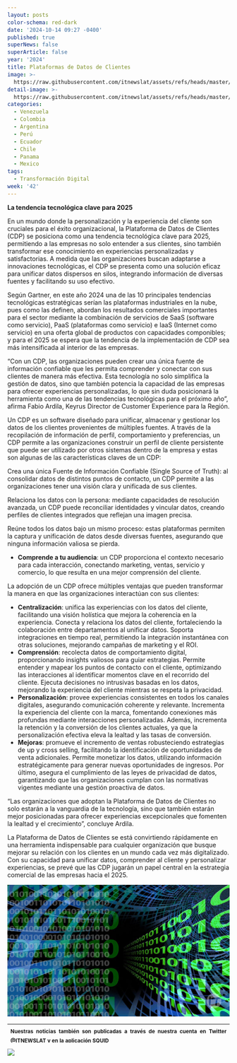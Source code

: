 ```yaml
---
layout: posts
color-schema: red-dark
date: '2024-10-14 09:27 -0400'
published: true
superNews: false
superArticle: false
year: '2024'
title: Plataformas de Datos de Clientes
image: >-
  https://raw.githubusercontent.com/itnewslat/assets/refs/heads/master/img/540x320/datos-p.jpg
detail-image: >-
  https://raw.githubusercontent.com/itnewslat/assets/refs/heads/master/img/1024x680/datos-g.jpg
categories:
  - Venezuela
  - Colombia
  - Argentina
  - Perú
  - Ecuador
  - Chile
  - Panama
  - Mexico
tags:
  - Transformación Digital
week: '42'
---
```

**La tendencia tecnológica clave para 2025**

En un mundo donde la personalización y la experiencia del cliente son cruciales para el éxito organizacional, la Plataforma de Datos de Clientes (CDP) se posiciona como una tendencia tecnológica clave para 2025, permitiendo a las empresas no solo entender a sus clientes, sino también transformar ese conocimiento en experiencias personalizadas y satisfactorias. A medida que las organizaciones buscan adaptarse a innovaciones tecnológicas, el CDP se presenta como una solución eficaz para unificar datos dispersos en silos, integrando información de diversas fuentes y facilitando su uso efectivo.

Según Gartner, en este año 2024 una de las 10 principales tendencias tecnológicas estratégicas serían las plataformas industriales en la nube, pues como las definen, abordan los resultados comerciales importantes para el sector mediante la combinación de servicios de SaaS (software como servicio), PaaS (plataformas como servicio) e IaaS (Internet como servicio) en una oferta global de productos con capacidades componibles; y para el 2025 se espera que la tendencia de la implementación de CDP sea más intensificada al interior de las empresas. 

“Con un CDP, las organizaciones pueden crear una única fuente de información confiable que les permita comprender y conectar con sus clientes de manera más efectiva. Esta tecnología no solo simplifica la gestión de datos, sino que también potencia la capacidad de las empresas para ofrecer experiencias personalizadas, lo que sin duda posicionará la herramienta como una de las tendencias tecnológicas para el próximo año”, afirma Fabio Ardila, Keyrus Director de Customer Experience para la Región.

Un CDP es un software diseñado para unificar, almacenar y gestionar los datos de los clientes provenientes de múltiples fuentes. A través de la recopilación de información de perfil, comportamiento y preferencias, un CDP permite a las organizaciones construir un perfil de cliente persistente que puede ser utilizado por otros sistemas dentro de la empresa y estas son algunas de las características claves de un CDP:

Crea una única Fuente de Información Confiable (Single Source of Truth): al consolidar datos de distintos puntos de contacto, un CDP permite a las organizaciones tener una visión clara y unificada de sus clientes.

Relaciona los datos con la persona: mediante capacidades de resolución avanzada, un CDP puede reconciliar identidades y vincular datos, creando perfiles de clientes integrados que reflejan una imagen precisa.

Reúne todos los datos bajo un mismo proceso: estas plataformas permiten la captura y unificación de datos desde diversas fuentes, asegurando que ninguna información valiosa se pierda.

- **Comprende a tu audiencia**: un CDP proporciona el contexto necesario para cada interacción, conectando marketing, ventas, servicio y comercio, lo que resulta en una mejor comprensión del cliente.

La adopción de un CDP ofrece múltiples ventajas que pueden transformar la manera en que las organizaciones interactúan con sus clientes:

- **Centralización**: unifica las experiencias con los datos del cliente, facilitando una visión holística que mejora la coherencia en la experiencia. Conecta y relaciona los datos del cliente, fortaleciendo la colaboración entre departamentos al unificar datos. Soporta integraciones en tiempo real, permitiendo la integración instantánea con otras soluciones, mejorando campañas de marketing y el ROI.
- **Comprensión**: recolecta datos de comportamiento digital, proporcionando insights valiosos para guiar estrategias. Permite entender y mapear los puntos de contacto con el cliente, optimizando las interacciones al identificar momentos clave en el recorrido del cliente. Ejecuta decisiones no intrusivas basadas en los datos, mejorando la experiencia del cliente mientras se respeta la privacidad.
- **Personalización**: provee experiencias consistentes en todos los canales digitales, asegurando comunicación coherente y relevante. Incrementa la experiencia del cliente con la marca, fomentando conexiones más profundas mediante interacciones personalizadas. Además, incrementa la retención y la conversión de los clientes actuales, ya que la personalización efectiva eleva la lealtad y las tasas de conversión.
- **Mejoras**: promueve el incremento de ventas robusteciendo estrategias de up y cross selling, facilitando la identificación de oportunidades de venta adicionales. Permite monetizar los datos, utilizando información estratégicamente para generar nuevas oportunidades de ingresos. Por último, asegura el cumplimiento de las leyes de privacidad de datos, garantizando que las organizaciones cumplan con las normativas vigentes mediante una gestión proactiva de datos.

“Las organizaciones que adoptan la Plataforma de Datos de Clientes no solo estarán a la vanguardia de la tecnología, sino que también estarán mejor posicionadas para ofrecer experiencias excepcionales que fomenten la lealtad y el crecimiento”, concluye Ardila. 

La Plataforma de Datos de Clientes se está convirtiendo rápidamente en una herramienta indispensable para cualquier organización que busque mejorar su relación con los clientes en un mundo cada vez más digitalizado. Con su capacidad para unificar datos, comprender al cliente y personalizar experiencias, se prevé que las CDP jugarán un papel central en la estrategia comercial de las empresas hacia el 2025.

![](https://raw.githubusercontent.com/itnewslat/assets/refs/heads/master/img/540x320/datos-p.jpg)

<table style="height: 42px;" width="569">
<tbody>
<tr>
<td style="text-align: justify;"><sub><strong>Nuestras noticias también son publicadas a través de nuestra cuenta en Twitter <a href="https://twitter.com/itnewslat?lang=es">@ITNEWSLAT</a> y en la aplicación <a href="https://squidapp.co/en/">SQUID</a></strong></sub></td>
</tr>
</tbody>
</table>

<img src="https://tracker.metricool.com/c3po.jpg?hash=56f88a41e39ab42c063cc51676587a04"/>